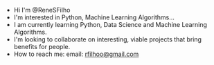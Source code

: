 - Hi I'm @ReneSFilho
- I'm interested in Python, Machine Learning Algorithms...
- I am currently learning Python, Data Science and Machine Learning Algorithms.
- I'm looking to collaborate on interesting, viable projects that bring benefits for people.
- How to reach me: email: rfilhoo@gmail.com
<!---
ReneSFilho/ReneSFilho is a ✨ special ✨ repository because its `README.md` (this file) appears on your GitHub profile.
You can click the Preview link to take a look at your changes.
--->
